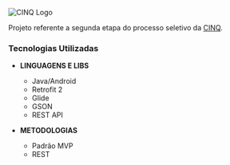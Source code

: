 ![CINQ Logo](https://www.cinq.com.br/wp-content/uploads/2018/05/CINQ_CORES.png)

Projeto referente a segunda etapa do processo seletivo da [CINQ](https://www.cinq.com.br/).    
    
    
### Tecnologias Utilizadas ###


   - **LINGUAGENS E LIBS**  
   
     - Java/Android
     - Retrofit 2 
     - Glide
     - GSON
     - REST API
     

 - **METODOLOGIAS**  
   
     - Padrão MVP
     - REST
   
      
